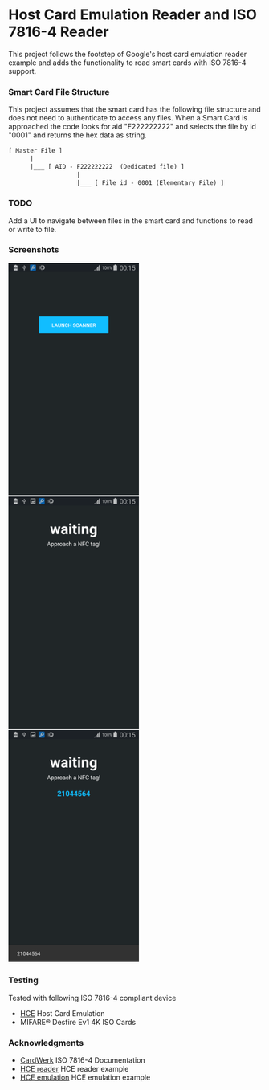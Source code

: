 # Host Card Emulation Reader and ISO 7816-4 Reader

This project follows the footstep of Google's host card emulation reader example and adds the functionality to read smart cards with
ISO 7816-4 support.

### Smart Card File Structure

This project assumes that the smart card has the following file structure and does not need to authenticate to access any files.
When a Smart Card is approached the code looks for aid "F222222222" and selects the file by id "0001" and returns the hex data as string.

```
[ Master File ]
      |
      |___ [ AID - F222222222  (Dedicated file) ]
                   |
                   |___ [ File id - 0001 (Elementary File) ]

```

### TODO
 
Add a UI to navigate between files in the smart card and functions to read or write to file.

### Screenshots

<p>
<img  width="260px" src="/docs/menu.png">
<img  width="260px" src="/docs/scaning.png">
<img  width="260px" src="/docs/discovered.png">
</p>

### Testing
Tested with following  ISO 7816-4 compliant device
* [HCE](https://developer.android.com/samples/CardEmulation/index.html) Host Card Emulation
* MIFARE® Desfire Ev1 4K ISO Cards

### Acknowledgments

* [CardWerk](http://www.cardwerk.com/smartcards/smartcard_standard_ISO7816-4.aspx) ISO 7816-4 Documentation 
* [HCE reader](https://developer.android.com/samples/CardReader/index.html) HCE reader example
* [HCE emulation](https://developer.android.com/samples/CardEmulation/index.html) HCE emulation example
